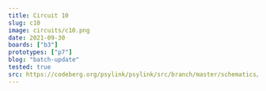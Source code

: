 ```yaml
---
title: Circuit 10
slug: c10
image: circuits/c10.png
date: 2021-09-30
boards: ["b3"]
prototypes: ["p7"]
blog: "batch-update"
tested: true
src: https://codeberg.org/psylink/psylink/src/branch/master/schematics/circuit10.sch
---
```

